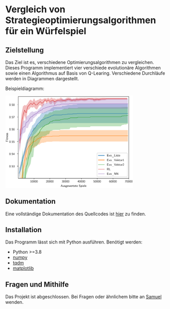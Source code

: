 # Vergleich von Strategieoptimierungsalgorithmen für ein Würfelspiel

## Zielstellung
Das Ziel ist es, verschiedene Optimierungsalgorithmen zu vergleichen. Dieses Programm implementiert vier verschiede evolutionäre Algorithmen sowie einen Algorithmus auf Basis von Q-Learing. 
Verschiedene Durchläufe werden in Diagrammen dargestellt.

Beispieldiagramm:

<img src="docs/exampleDiagram.png" width="400" align="center">

## Dokumentation

Eine vollständige Dokumentation des Quellcodes ist [hier](docs/DOCUMENTATION.md) zu finden.

## Installation
Das Programm lässt sich mit Python ausführen.
Benötigt werden:
  - Python >=3.8
  - [numpy](https://numpy.org/)
  - [tqdm](https://github.com/tqdm/tqdm)
  - [matplotlib](https://matplotlib.org/)

## Fragen und Mithilfe
Das Projekt ist abgeschlossen. Bei Fragen oder ähnlichem bitte an [Samuel](mailto:samuel@LMpost.de) wenden.
